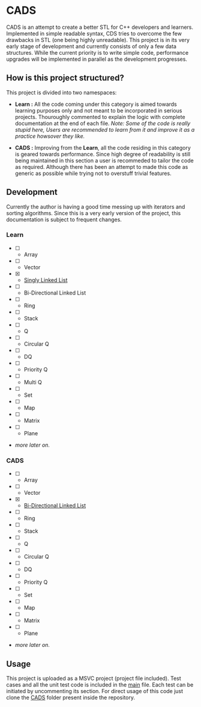 # CADS

CADS is an attempt to create a better STL for C++ developers and learners.
Implemented in simple readable syntax, CDS tries to overcome the few drawbacks in STL (one being highly unreadable).
This project is in its very early stage of development and currently consists of only a few data structures.
While the current priority is to write simple code, performance upgrades will be implemented in parallel as the development progresses.

## How is this project structured?
This project is divided into two namespaces:
- **Learn :** All the code coming under this category is aimed towards learning purposes only and not meant to be incorporated in serious projects.
Thouroughly commented to explain the logic with complete documentation at the end of each file.
*Note: Some of the code is really stupid here, Users are recommended to learn from it and improve it as a practice howsover they like.*

- **CADS :** Improving from the **Learn**, all the code residing in this category is geared towards performance. Since high degree of readability is
still being maintained in this section a user is recommeded to tailor the code as required. Although there has been an attempt to made this code as generic
as possible while trying not to overstuff trivial features.

## Development
Currently the author is having a good time messing up with iterators and sorting algorithms.
Since this is a very early version of the project, this documentation is subject to frequent changes.

### Learn
- [ ] - Array
- [ ] - Vector
- [x] - [Singly Linked List]()
- [ ] - Bi-Directional Linked List
- [ ] - Ring
- [ ] - Stack
- [ ] - Q
- [ ] - Circular Q
- [ ] - DQ
- [ ] - Priority Q
- [ ] - Multi Q
- [ ] - Set
- [ ] - Map
- [ ] - Matrix
- [ ] - Plane
- *more later on.*

### CADS
- [ ] - Array
- [ ] - Vector
- [x] - [Bi-Directional Linked List]()
- [ ] - Ring
- [ ] - Stack
- [ ] - Q
- [ ] - Circular Q
- [ ] - DQ
- [ ] - Priority Q
- [ ] - Set
- [ ] - Map
- [ ] - Matrix
- [ ] - Plane
- *more later on.*


## Usage
This project is uploaded as a MSVC project (project file included).
Test cases and all the unit test code is included in the [main]() file. Each test can be initiated by uncommenting its section.
For direct usage of this code just clone the [CADS]() folder present inside the repository.